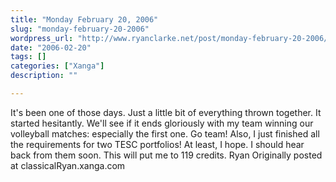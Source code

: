 ```yaml
---
title: "Monday February 20, 2006"
slug: "monday-february-20-2006"
wordpress_url: "http://www.ryanclarke.net/post/monday-february-20-2006/"
date: "2006-02-20"
tags: []
categories: ["Xanga"]
description: ""

---
```


It's been one of those days. Just a little bit of everything thrown together. It started hesitantly. We'll see if it ends gloriously with my team winning our volleyball matches: especially the first one. Go team!
Also, I just finished all the requirements for two TESC portfolios! At least, I hope. I should hear back from them soon. This will put me to 119 credits.
Ryan
Originally posted at classicalRyan.xanga.com
